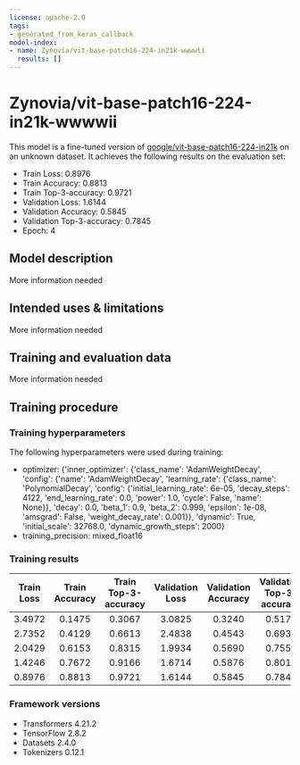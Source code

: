 ```yaml
---
license: apache-2.0
tags:
- generated_from_keras_callback
model-index:
- name: Zynovia/vit-base-patch16-224-in21k-wwwwii
  results: []
---
```


<!-- This model card has been generated automatically according to the information Keras had access to. You should
probably proofread and complete it, then remove this comment. -->

# Zynovia/vit-base-patch16-224-in21k-wwwwii

This model is a fine-tuned version of [google/vit-base-patch16-224-in21k](https://huggingface.co/google/vit-base-patch16-224-in21k) on an unknown dataset.
It achieves the following results on the evaluation set:
- Train Loss: 0.8976
- Train Accuracy: 0.8813
- Train Top-3-accuracy: 0.9721
- Validation Loss: 1.6144
- Validation Accuracy: 0.5845
- Validation Top-3-accuracy: 0.7845
- Epoch: 4

## Model description

More information needed

## Intended uses & limitations

More information needed

## Training and evaluation data

More information needed

## Training procedure

### Training hyperparameters

The following hyperparameters were used during training:
- optimizer: {'inner_optimizer': {'class_name': 'AdamWeightDecay', 'config': {'name': 'AdamWeightDecay', 'learning_rate': {'class_name': 'PolynomialDecay', 'config': {'initial_learning_rate': 6e-05, 'decay_steps': 4122, 'end_learning_rate': 0.0, 'power': 1.0, 'cycle': False, 'name': None}}, 'decay': 0.0, 'beta_1': 0.9, 'beta_2': 0.999, 'epsilon': 1e-08, 'amsgrad': False, 'weight_decay_rate': 0.001}}, 'dynamic': True, 'initial_scale': 32768.0, 'dynamic_growth_steps': 2000}
- training_precision: mixed_float16

### Training results

| Train Loss | Train Accuracy | Train Top-3-accuracy | Validation Loss | Validation Accuracy | Validation Top-3-accuracy | Epoch |
|:----------:|:--------------:|:--------------------:|:---------------:|:-------------------:|:-------------------------:|:-----:|
| 3.4972     | 0.1475         | 0.3067               | 3.0825          | 0.3240              | 0.5178                    | 0     |
| 2.7352     | 0.4129         | 0.6613               | 2.4838          | 0.4543              | 0.6930                    | 1     |
| 2.0429     | 0.6153         | 0.8315               | 1.9934          | 0.5690              | 0.7550                    | 2     |
| 1.4246     | 0.7672         | 0.9166               | 1.6714          | 0.5876              | 0.8016                    | 3     |
| 0.8976     | 0.8813         | 0.9721               | 1.6144          | 0.5845              | 0.7845                    | 4     |


### Framework versions

- Transformers 4.21.2
- TensorFlow 2.8.2
- Datasets 2.4.0
- Tokenizers 0.12.1

